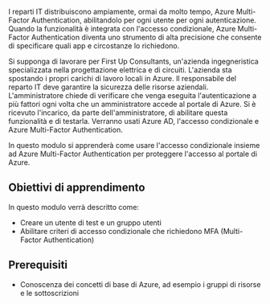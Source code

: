 I reparti IT distribuiscono ampiamente, ormai da molto tempo, Azure Multi-Factor Authentication, abilitandolo per ogni utente per ogni autenticazione. Quando la funzionalità è integrata con l'accesso condizionale, Azure Multi-Factor Authentication diventa uno strumento di alta precisione che consente di specificare quali app e circostanze lo richiedono.

Si supponga di lavorare per First Up Consultants, un'azienda ingegneristica specializzata nella progettazione elettrica e di circuiti. L'azienda sta spostando i propri carichi di lavoro locali in Azure. Il responsabile del reparto IT deve garantire la sicurezza delle risorse aziendali. L'amministratore chiede di verificare che venga eseguita l'autenticazione a più fattori ogni volta che un amministratore accede al portale di Azure. Si è ricevuto l'incarico, da parte dell'amministratore, di abilitare questa funzionalità e di testarla. Verranno usati Azure AD, l'accesso condizionale e Azure Multi-Factor Authentication.

In questo modulo si apprenderà come usare l'accesso condizionale insieme ad Azure Multi-Factor Authentication per proteggere l'accesso al portale di Azure.

## <a name="learning-objectives"></a>Obiettivi di apprendimento

In questo modulo verrà descritto come:

- Creare un utente di test e un gruppo utenti
- Abilitare criteri di accesso condizionale che richiedono MFA (Multi-Factor Authentication)

## <a name="prerequisites"></a>Prerequisiti  

- Conoscenza dei concetti di base di Azure, ad esempio i gruppi di risorse e le sottoscrizioni